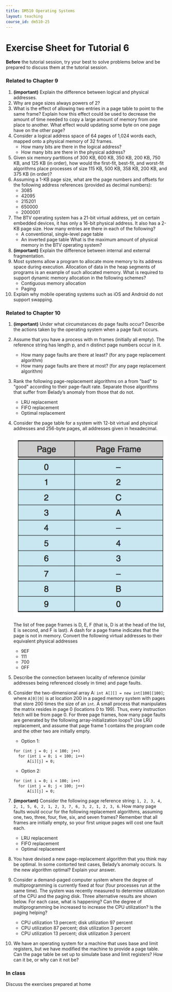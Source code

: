 ```yaml
---
title: DM510 Operating Systems
layout: teaching
course_id: dm510-25
---
```


# Exercise Sheet for Tutorial 6

**Before** the tutorial session, try your best to solve problems below and be prepared to discuss them at the tutorial session.

### Related to Chapter 9
1. **(important)** Explain the difference between logical and physical addresses.
2. Why are page sizes always powers of 2?
3. What is the effect of allowing two entries in a page table to point to the same frame? Explain how this effect could be used to decrease the amount of time needed to copy a large amount of memory from one place to another. What effect would updating some byte on one page have on the other page?
3. Consider a logical address space of 64 pages of 1,024 words each, mapped onto a physical memory of 32 frames.
    - How many bits are there in the logical address?
    - How many bits are there in the physical address?
4. Given six memory partitions of 300 KB, 600 KB, 350 KB, 200 KB, 750 KB, and 125 KB (in order), how would the first-fit, best-fit, and worst-fit algorithms place processes of size 115 KB, 500 KB, 358 KB, 200 KB, and 375 KB (in order)?
5. Assuming a 1-KB page size, what are the page numbers and offsets for the following address references (provided as decimal numbers):
    - 3085
    - 42095
    - 215201
    - 650000
    - 2000001
6. The BTV operating system has a 21-bit virtual address, yet on certain embedded devices, it has only a 16-bit physical address. It also has a 2-KB page size. How many entries are there in each of the following?
    - A conventional, single-level page table
    - An inverted page table
    What is the maximum amount of physical memory in the BTV operating system?
7. **(important)** Explain the difference between internal and external fragmentation.
8. Most systems allow a program to allocate more memory to its address space during execution. Allocation of data in the heap segments of programs is an example of such allocated memory. What is required to support dynamic memory allocation in the following schemes?
    - Contiguous memory allocation
    - Paging
9. Explain why mobile operating systems such as iOS and Android do not support swapping.

### Related to Chapter 10
1. **(important)** Under what circumstances do page faults occur? Describe the actions taken by the operating system when a page fault occurs.
2. Assume that you have a process with m frames (initially all empty). The reference string has length p, and n distinct page numbers occur in it. 
    - How many page faults are there at least? (for any page replacement algorithm)
    - How many page faults are there at most? (for any page replacement algorithm) 
3. Rank the following page-replacement algorithms on a from "bad" to "good" according to their page-fault rate. Separate those algorithms that suffer from Belady’s anomaly from those that do not.
    - LRU replacement
    - FIFO replacement
    - Optimal replacement
3. Consider the page table for a system with 12-bit virtual and physical addresses and 256-byte pages, all addresses given in hexadecimal.

    ![Page Table](page-table.png)

    The list of free page frames is D, E, F (that is, D is at the head of the list, E is second, and F is last). A dash for a page frame indicates that the page is not in memory. Convert the following virtual addresses to their equivalent physical addresses
    - 9EF
    - 111
    - 700
    - 0FF
4. Describe the connection between locality of reference (similar addresses being referenced closely in time) and page faults.
4. Consider the two-dimensional array A: `int A[][] = new int[100][100]`; where `A[0][0]` is at location 200 in a paged memory system with pages that store 200 times the size of an `int`. A small process that manipulates the matrix resides in page 0 (locations 0 to 199). Thus, every instruction fetch will be from page 0. For three page frames, how many page faults are generated by the following array-initialization loops? Use LRU replacement, and assume that page frame 1 contains the program code and the other two are initially empty.
    - Option 1:

    ```
    for (int j = 0; j < 100; j++)
      for (int i = 0; i < 100; i++)
          A[i][j] = 0;

    ```

    - Option 2:

    ```
    for (int i = 0; i < 100; i++)
      for (int j = 0; j < 100; j++)
          A[i][j] = 0;

    ```

5. **(important)** Consider the following page reference string: `1, 2, 3, 4, 2, 1, 5, 6, 2, 1, 2, 3, 7, 6, 3, 2, 1, 2, 3, 6`. How many page faults would occur for the following replacement algorithms, assuming one, two, three, four, five, six, and seven frames? Remember that all frames are initially empty, so your first unique pages will cost one fault each.
    - LRU replacement
    - FIFO replacement
    - Optimal replacement
7. You have devised a new page-replacement algorithm that you think may be optimal. In some contorted test cases, Belady’s anomaly occurs. Is the new algorithm optimal? Explain your answer.
8. Consider a demand-paged computer system where the degree of multiprogramming is currently fixed at four (four processes run at the same time). The system was recently measured to determine utilization of the CPU and the paging disk. Three alternative results are shown below. For each case, what is happening? Can the degree of multiprogramming be increased to increase the CPU utilization? Is the paging helping?
    - CPU utilization 13 percent; disk utilization 97 percent
    - CPU utilization 87 percent; disk utilization 3 percent
    - CPU utilization 13 percent; disk utilization 3 percent
9. We have an operating system for a machine that uses base and limit registers, but we have modified the machine to provide a page table. Can the page table be set up to simulate base and limit registers? How can it be, or why can it not be?


### In class
Discuss the exercises prepared at home
